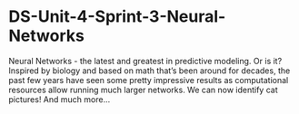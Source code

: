 # DS-Unit-4-Sprint-3-Neural-Networks

Neural Networks - the latest and greatest in predictive modeling. Or is it? Inspired by biology and based on math that’s been around for decades, the past few years have seen some pretty impressive results as computational resources allow running much larger networks. We can now identify cat pictures! And much more…

